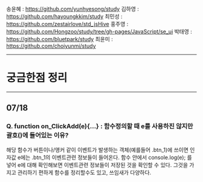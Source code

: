 송윤혜 : https://github.com/yunhyesong/study
김하영 : https://github.com/hayoungkkim/study
최민성 : https://github.com/zestairlove/std_jsHive
홍주영 : https://github.com/Hongzoo/study/tree/gh-pages/JavaScript/se_ui
박태영 : https://github.com/bluetpark/study
최윤미 : https://github.com/choiyunmi/study

---

# 궁금한점 정리

---

## 07/18
### Q. function on_ClickAdd(e){...} : 함수정의할 때 e를 사용하진 않지만 괄호()에 들어있는 이유?
해당 함수가 버튼이나/앵커 같이 이벤트가 발생하는 객체(예를들어 .btn_1)에 쓰이면 인자값 e에는 .btn_1의 이벤트관련 정보들이 들어온다.
함수 안에서 console.log(e); 를 넣어 e에 대해 확인해보면 이벤트관련 정보들이 저장된 것을 확인할 수 있다.
그것을 가지고 관리하기 편하게 함수를 정리할수도 있고, 쓰임새가 다양하다.
